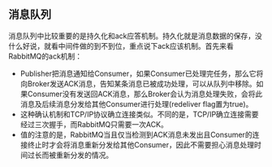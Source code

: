 ## 消息队列

消息队列中比较重要的是持久化和ack应答机制。持久化就是消息数据的保存，没什么好说，就看中间件做的到不到位，重点说下ack应该机制。首先来看RabbitMQ的ack机制：

* Publisher把消息通知给Consumer，如果Consumer已处理完任务，那么它将向Broker发送ACK消息，告知某条消息已被成功处理，可以从队列中移除。如果Consumer没有发送回ACK消息，那么Broker会认为消息处理失败，会将此消息及后续消息分发给其他Consumer进行处理(redeliver flag置为true)。
* 这种确认机制和TCP/IP协议确立连接类似。不同的是，TCP/IP确立连接需要经过三次握手，而RabbitMQ只需要一次ACK。
* 值的注意的是，RabbitMQ当且仅当检测到ACK消息未发出且Consumer的连接终止时才会将消息重新分发给其他Consumer，因此不需要担心消息处理时间过长而被重新分发的情况。



